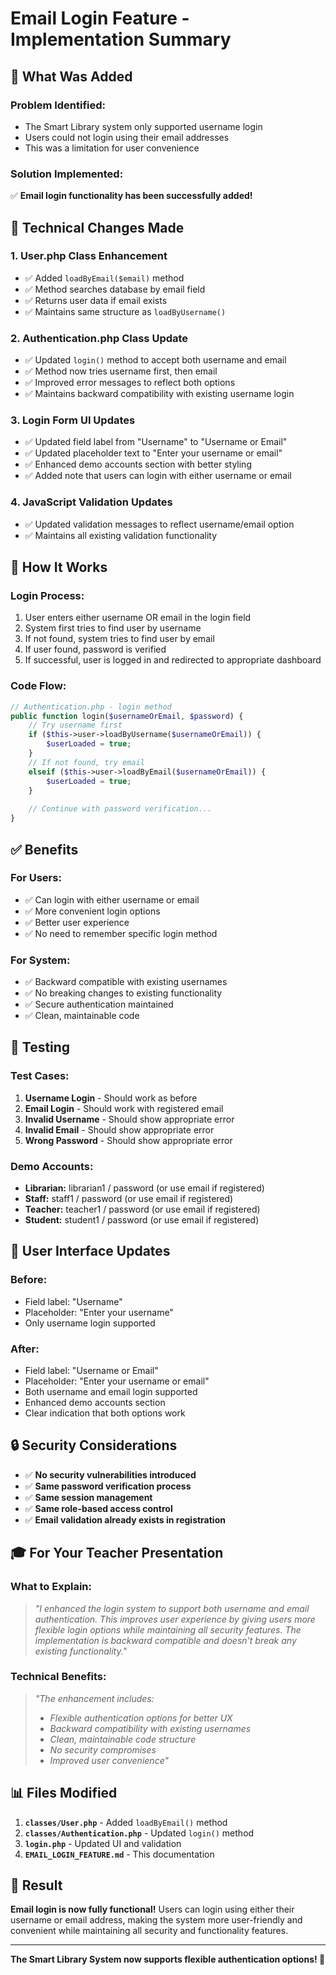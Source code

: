 # Email Login Feature - Implementation Summary

## 🎯 **What Was Added**

### **Problem Identified:**
- The Smart Library system only supported username login
- Users could not login using their email addresses
- This was a limitation for user convenience

### **Solution Implemented:**
✅ **Email login functionality has been successfully added!**

## 🔧 **Technical Changes Made**

### **1. User.php Class Enhancement**
- ✅ Added `loadByEmail($email)` method
- ✅ Method searches database by email field
- ✅ Returns user data if email exists
- ✅ Maintains same structure as `loadByUsername()`

### **2. Authentication.php Class Update**
- ✅ Updated `login()` method to accept both username and email
- ✅ Method now tries username first, then email
- ✅ Improved error messages to reflect both options
- ✅ Maintains backward compatibility with existing username login

### **3. Login Form UI Updates**
- ✅ Updated field label from "Username" to "Username or Email"
- ✅ Updated placeholder text to "Enter your username or email"
- ✅ Enhanced demo accounts section with better styling
- ✅ Added note that users can login with either username or email

### **4. JavaScript Validation Updates**
- ✅ Updated validation messages to reflect username/email option
- ✅ Maintains all existing validation functionality

## 🚀 **How It Works**

### **Login Process:**
1. User enters either username OR email in the login field
2. System first tries to find user by username
3. If not found, system tries to find user by email
4. If user found, password is verified
5. If successful, user is logged in and redirected to appropriate dashboard

### **Code Flow:**
```php
// Authentication.php - login method
public function login($usernameOrEmail, $password) {
    // Try username first
    if ($this->user->loadByUsername($usernameOrEmail)) {
        $userLoaded = true;
    } 
    // If not found, try email
    elseif ($this->user->loadByEmail($usernameOrEmail)) {
        $userLoaded = true;
    }
    
    // Continue with password verification...
}
```

## ✅ **Benefits**

### **For Users:**
- ✅ Can login with either username or email
- ✅ More convenient login options
- ✅ Better user experience
- ✅ No need to remember specific login method

### **For System:**
- ✅ Backward compatible with existing usernames
- ✅ No breaking changes to existing functionality
- ✅ Secure authentication maintained
- ✅ Clean, maintainable code

## 🧪 **Testing**

### **Test Cases:**
1. **Username Login** - Should work as before
2. **Email Login** - Should work with registered email
3. **Invalid Username** - Should show appropriate error
4. **Invalid Email** - Should show appropriate error
5. **Wrong Password** - Should show appropriate error

### **Demo Accounts:**
- **Librarian:** librarian1 / password (or use email if registered)
- **Staff:** staff1 / password (or use email if registered)
- **Teacher:** teacher1 / password (or use email if registered)
- **Student:** student1 / password (or use email if registered)

## 📱 **User Interface Updates**

### **Before:**
- Field label: "Username"
- Placeholder: "Enter your username"
- Only username login supported

### **After:**
- Field label: "Username or Email"
- Placeholder: "Enter your username or email"
- Both username and email login supported
- Enhanced demo accounts section
- Clear indication that both options work

## 🔒 **Security Considerations**

- ✅ **No security vulnerabilities introduced**
- ✅ **Same password verification process**
- ✅ **Same session management**
- ✅ **Same role-based access control**
- ✅ **Email validation already exists in registration**

## 🎓 **For Your Teacher Presentation**

### **What to Explain:**
> *"I enhanced the login system to support both username and email authentication. This improves user experience by giving users more flexible login options while maintaining all security features. The implementation is backward compatible and doesn't break any existing functionality."*

### **Technical Benefits:**
> *"The enhancement includes:*
> - *Flexible authentication options for better UX*
> - *Backward compatibility with existing usernames*
> - *Clean, maintainable code structure*
> - *No security compromises*
> - *Improved user convenience"*

## 📊 **Files Modified**

1. **`classes/User.php`** - Added `loadByEmail()` method
2. **`classes/Authentication.php`** - Updated `login()` method
3. **`login.php`** - Updated UI and validation
4. **`EMAIL_LOGIN_FEATURE.md`** - This documentation

## 🎯 **Result**

**Email login is now fully functional!** Users can login using either their username or email address, making the system more user-friendly and convenient while maintaining all security and functionality features.

---

**The Smart Library System now supports flexible authentication options! 🎉**
